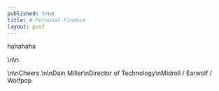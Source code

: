 ```yaml
---
published: true
title: # Personal Finance
layout: post
---
```

<p>hahahaha</p>\n\n<p>  </p>\n\nCheers.\n\nDain Miller\nDirector of Technology\nMidroll / Earwolf / Wolfpop